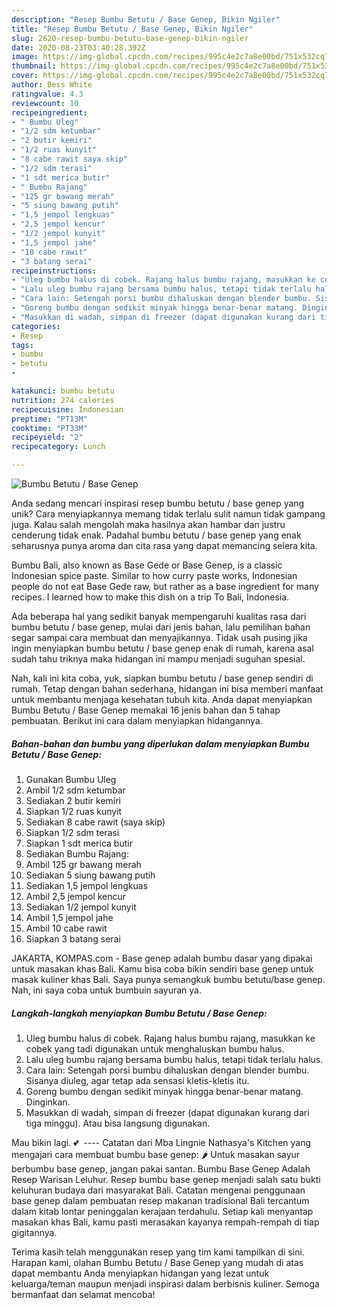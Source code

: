 ```yaml
---
description: "Resep Bumbu Betutu / Base Genep, Bikin Ngiler"
title: "Resep Bumbu Betutu / Base Genep, Bikin Ngiler"
slug: 2620-resep-bumbu-betutu-base-genep-bikin-ngiler
date: 2020-08-23T03:40:28.392Z
image: https://img-global.cpcdn.com/recipes/995c4e2c7a8e00bd/751x532cq70/bumbu-betutu-base-genep-foto-resep-utama.jpg
thumbnail: https://img-global.cpcdn.com/recipes/995c4e2c7a8e00bd/751x532cq70/bumbu-betutu-base-genep-foto-resep-utama.jpg
cover: https://img-global.cpcdn.com/recipes/995c4e2c7a8e00bd/751x532cq70/bumbu-betutu-base-genep-foto-resep-utama.jpg
author: Bess White
ratingvalue: 4.3
reviewcount: 10
recipeingredient:
- " Bumbu Uleg"
- "1/2 sdm ketumbar"
- "2 butir kemiri"
- "1/2 ruas kunyit"
- "8 cabe rawit saya skip"
- "1/2 sdm terasi"
- "1 sdt merica butir"
- " Bumbu Rajang"
- "125 gr bawang merah"
- "5 siung bawang putih"
- "1,5 jempol lengkuas"
- "2,5 jempol kencur"
- "1/2 jempol kunyit"
- "1,5 jempol jahe"
- "10 cabe rawit"
- "3 batang serai"
recipeinstructions:
- "Uleg bumbu halus di cobek. Rajang halus bumbu rajang, masukkan ke cobek yang tadi digunakan untuk menghaluskan bumbu halus."
- "Lalu uleg bumbu rajang bersama bumbu halus, tetapi tidak terlalu halus."
- "Cara lain: Setengah porsi bumbu dihaluskan dengan blender bumbu. Sisanya diuleg, agar tetap ada sensasi kletis-kletis itu."
- "Goreng bumbu dengan sedikit minyak hingga benar-benar matang. Dinginkan."
- "Masukkan di wadah, simpan di freezer (dapat digunakan kurang dari tiga minggu). Atau bisa langsung digunakan."
categories:
- Resep
tags:
- bumbu
- betutu
- 

katakunci: bumbu betutu  
nutrition: 274 calories
recipecuisine: Indonesian
preptime: "PT13M"
cooktime: "PT33M"
recipeyield: "2"
recipecategory: Lunch

---
```



![Bumbu Betutu / Base Genep](https://img-global.cpcdn.com/recipes/995c4e2c7a8e00bd/751x532cq70/bumbu-betutu-base-genep-foto-resep-utama.jpg)

Anda sedang mencari inspirasi resep bumbu betutu / base genep yang unik? Cara menyiapkannya memang tidak terlalu sulit namun tidak gampang juga. Kalau salah mengolah maka hasilnya akan hambar dan justru cenderung tidak enak. Padahal bumbu betutu / base genep yang enak seharusnya punya aroma dan cita rasa yang dapat memancing selera kita.

Bumbu Bali, also known as Base Gede or Base Genep, is a classic Indonesian spice paste. Similar to how curry paste works, Indonesian people do not eat Base Gede raw, but rather as a base ingredient for many recipes. I learned how to make this dish on a trip To Bali, Indonesia.

Ada beberapa hal yang sedikit banyak mempengaruhi kualitas rasa dari bumbu betutu / base genep, mulai dari jenis bahan, lalu pemilihan bahan segar sampai cara membuat dan menyajikannya. Tidak usah pusing jika ingin menyiapkan bumbu betutu / base genep enak di rumah, karena asal sudah tahu triknya maka hidangan ini mampu menjadi suguhan spesial.


Nah, kali ini kita coba, yuk, siapkan bumbu betutu / base genep sendiri di rumah. Tetap dengan bahan sederhana, hidangan ini bisa memberi manfaat untuk membantu menjaga kesehatan tubuh kita. Anda dapat menyiapkan Bumbu Betutu / Base Genep memakai 16 jenis bahan dan 5 tahap pembuatan. Berikut ini cara dalam menyiapkan hidangannya.

<!--inarticleads1-->

##### Bahan-bahan dan bumbu yang diperlukan dalam menyiapkan Bumbu Betutu / Base Genep:

1. Gunakan  Bumbu Uleg
1. Ambil 1/2 sdm ketumbar
1. Sediakan 2 butir kemiri
1. Siapkan 1/2 ruas kunyit
1. Sediakan 8 cabe rawit (saya skip)
1. Siapkan 1/2 sdm terasi
1. Siapkan 1 sdt merica butir
1. Sediakan  Bumbu Rajang:
1. Ambil 125 gr bawang merah
1. Sediakan 5 siung bawang putih
1. Sediakan 1,5 jempol lengkuas
1. Ambil 2,5 jempol kencur
1. Sediakan 1/2 jempol kunyit
1. Ambil 1,5 jempol jahe
1. Ambil 10 cabe rawit
1. Siapkan 3 batang serai


JAKARTA, KOMPAS.com - Base genep adalah bumbu dasar yang dipakai untuk masakan khas Bali. Kamu bisa coba bikin sendiri base genep untuk masak kuliner khas Bali. Saya punya semangkuk bumbu betutu/base genep. Nah, ini saya coba untuk bumbuin sayuran ya. 

<!--inarticleads2-->

##### Langkah-langkah menyiapkan Bumbu Betutu / Base Genep:

1. Uleg bumbu halus di cobek. Rajang halus bumbu rajang, masukkan ke cobek yang tadi digunakan untuk menghaluskan bumbu halus.
1. Lalu uleg bumbu rajang bersama bumbu halus, tetapi tidak terlalu halus.
1. Cara lain: Setengah porsi bumbu dihaluskan dengan blender bumbu. Sisanya diuleg, agar tetap ada sensasi kletis-kletis itu.
1. Goreng bumbu dengan sedikit minyak hingga benar-benar matang. Dinginkan.
1. Masukkan di wadah, simpan di freezer (dapat digunakan kurang dari tiga minggu). Atau bisa langsung digunakan.


Mau bikin lagi. 💕 ️ ---- Catatan dari Mba Lingnie Nathasya&#39;s Kitchen yang mengajari cara membuat bumbu base genep: 🌶️ Untuk masakan sayur berbumbu base genep, jangan pakai santan. Bumbu Base Genep Adalah Resep Warisan Leluhur. Resep bumbu base genep menjadi salah satu bukti keluhuran budaya dari masyarakat Bali. Catatan mengenai penggunaan base genep dalam pembuatan resep makanan tradisional Bali tercantum dalam kitab lontar peninggalan kerajaan terdahulu. Setiap kali menyantap masakan khas Bali, kamu pasti merasakan kayanya rempah-rempah di tiap gigitannya. 

Terima kasih telah menggunakan resep yang tim kami tampilkan di sini. Harapan kami, olahan Bumbu Betutu / Base Genep yang mudah di atas dapat membantu Anda menyiapkan hidangan yang lezat untuk keluarga/teman maupun menjadi inspirasi dalam berbisnis kuliner. Semoga bermanfaat dan selamat mencoba!
